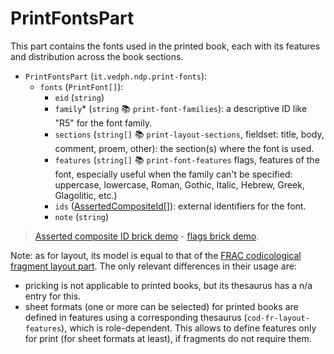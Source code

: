 # PrintFontsPart

This part contains the fonts used in the printed book, each with its features and distribution across the book sections.

- `PrintFontsPart` (`it.vedph.ndp.print-fonts`):
  - `fonts` (`PrintFont[]`):
    - `eid` (`string`)
    - `family`\* (`string` 📚 `print-font-families`): a descriptive ID like "R5" for the font family.
    - `sections` (`string[]` 📚 `print-layout-sections`, fieldset: title, body, comment, proem, other): the section(s) where the font is used.
    - `features` (`string[]` 📚 `print-font-features` flags, features of the font, especially useful when the family can't be specified: uppercase, lowercase, Roman, Gothic, Italic, Hebrew, Greek, Glagolitic, etc.)
    - `ids` ([AssertedCompositeId[]](https://github.com/vedph/cadmus-bricks-shell-v3/blob/master/projects/myrmidon/cadmus-refs-asserted-ids/README.md#asserted-composite-ids)): external identifiers for the font.
    - `note` (`string`)

>[Asserted composite ID brick demo](https://cadmus-bricks-v3.fusi-soft.com/refs/asserted-composite-id) - [flags brick demo](https://cadmus-bricks-v3.fusi-soft.com/ui/flag-set).

Note: as for layout, its model is equal to that of the [FRAC codicological fragment layout part](https://github.com/vedph/cadmus-ndp-frac?tab=readme-ov-file#codfrlayoutpart). The only relevant differences in their usage are:

- pricking is not applicable to printed books, but its thesaurus has a n/a entry for this.
- sheet formats (one or more can be selected) for printed books are defined in features using a corresponding thesaurus (`cod-fr-layout-features`), which is role-dependent. This allows to define features only for print (for sheet formats at least), if fragments do not require them.
